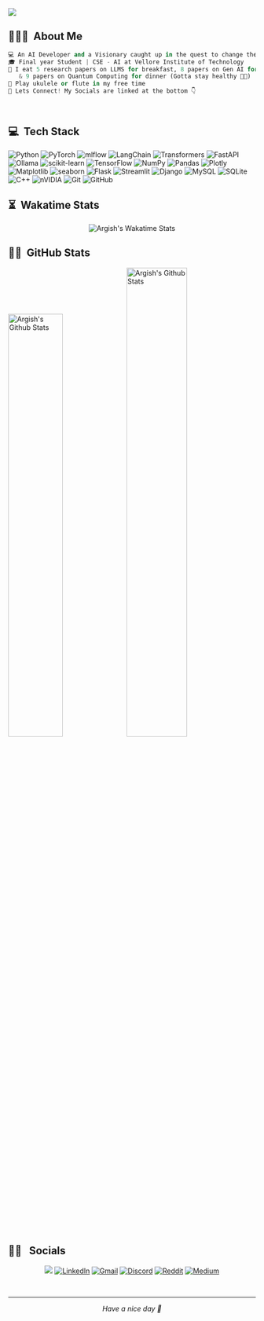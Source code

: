 <img src="./img/header.gif">

## 👨🏻‍💻 &nbsp;About Me

```py
💻 An AI Developer and a Visionary caught up in the quest to change the world
🎓 Final year Student | CSE - AI at Vellore Institute of Technology
🍴 I eat 5 research papers on LLMS for breakfast, 8 papers on Gen AI for lunch 
   & 9 papers on Quantum Computing for dinner (Gotta stay healthy 😬💪)
🤠 Play ukulele or flute in my free time 
🤝 Lets Connect! My Socials are linked at the bottom 👇
```
<!-- 📄 &nbsp;Please have a look at my [Resume](https://www.argish.com/resume.html) for more details about me. I'm open to feedback and suggestions! -->


<br>

## 💻 &nbsp;Tech Stack

![Python](https://img.shields.io/badge/python-3670A0?style=for-the-badge&logo=python&logoColor=ffdd54) 
![PyTorch](https://img.shields.io/badge/PyTorch-%23EE4C2C.svg?style=for-the-badge&logo=PyTorch&logoColor=white) 
![mlflow](https://img.shields.io/badge/mlflow-%23d9ead3.svg?style=for-the-badge&logo=numpy&logoColor=blue) 
![LangChain](https://img.shields.io/badge/langchain-1c3c3c?style=for-the-badge&logo=langchain&logoColor=white) 
![Transformers](https://img.shields.io/badge/transformers-FFD21E?style=for-the-badge&logo=huggingface&logoColor=black) 
![FastAPI](https://img.shields.io/badge/FastAPI-005571?style=for-the-badge&logo=fastapi) 
![Ollama](https://img.shields.io/badge/ollama-%23000?style=for-the-badge&logo=ollama&logoColor=white) 
![scikit-learn](https://img.shields.io/badge/scikit--learn-f7931e?style=for-the-badge&logo=scikit-learn&logoColor=white)
![TensorFlow](https://img.shields.io/badge/TensorFlow-%23FF6F00.svg?style=for-the-badge&logo=TensorFlow&logoColor=white) 
![NumPy](https://img.shields.io/badge/numpy-%23013243.svg?style=for-the-badge&logo=numpy&logoColor=white) 
![Pandas](https://img.shields.io/badge/pandas-%23150458.svg?style=for-the-badge&logo=pandas&logoColor=white) 
![Plotly](https://img.shields.io/badge/Plotly-%233F4F75.svg?style=for-the-badge&logo=plotly&logoColor=white) 
![Matplotlib](https://img.shields.io/badge/Matplotlib-ff424b?style=for-the-badge&logo=Matplotlib&logoColor=black) 
![seaborn](https://img.shields.io/badge/Seaborn-05122A?style=for-the-badge&logo=seaborn&logoColor=47759b)
![Flask](https://img.shields.io/badge/flask-%23000.svg?style=for-the-badge&logo=flask&logoColor=white) 
![Streamlit](https://img.shields.io/badge/Streamlit-%23FE4B4B.svg?style=for-the-badge&logo=streamlit&logoColor=white) 
![Django](https://img.shields.io/badge/django-%23092E20.svg?style=for-the-badge&logo=django&logoColor=white) 
![MySQL](https://img.shields.io/badge/mysql-4479A1.svg?style=for-the-badge&logo=mysql&logoColor=white) 
![SQLite](https://img.shields.io/badge/sqlite-%2307405e.svg?style=for-the-badge&logo=sqlite&logoColor=white) 
![C++](https://img.shields.io/badge/c++-%2300599C.svg?style=for-the-badge&logo=c%2B%2B&logoColor=white) 
![nVIDIA](https://img.shields.io/badge/cuda-000000.svg?style=for-the-badge&logo=nVIDIA&logoColor=green) 
![Git](https://img.shields.io/badge/git-%23F05033.svg?style=for-the-badge&logo=git&logoColor=white) 
![GitHub](https://img.shields.io/badge/github-%23121011.svg?style=for-the-badge&logo=github&logoColor=white)
<!-- ![Adobe Photoshop](https://img.shields.io/badge/adobe%20photoshop-%2331A8FF.svg?style=for-the-badge&logo=adobe%20photoshop&logoColor=white)  -->

<!-- <details open>
  <summary><span style="color:#92d0ff"><b>Languages & Libraries</b></span></summary><br>

![Python](https://img.shields.io/badge/-Python-05122A?style=flat&logo=python&logoColor=007ACC)&nbsp;
![PyTorch](https://img.shields.io/badge/-PyTorch-05122A?style=flat&logo=pytorch)&nbsp;
![Tensorflow](https://img.shields.io/badge/-Tensorflow-05122A?style=flat&logo=tensorflow)&nbsp;
![Keras](https://img.shields.io/badge/-Keras-05122A?style=flat&logo=keras&logoColor=d10808)&nbsp;
![SciKit-Learn](https://img.shields.io/badge/-ScikitLearn-05122A?style=flat&logo=scikitlearn)&nbsp;
![OpenAI gym](https://img.shields.io/badge/-OpenAIgym-05122A?style=flat&logo=openaigym)&nbsp;
![Numpy](https://img.shields.io/badge/-Numpy-05122A?style=flat&logo=numpy&logoColor=537bd1)&nbsp;
![Pandas](https://img.shields.io/badge/-Pandas-05122A?style=flat&logo=pandas&logoColor=47759b)&nbsp;
![seaborn](https://img.shields.io/badge/-Seaborn-05122A?style=flat&logo=seaborn&logoColor=47759b)&nbsp;
![Plotly](https://img.shields.io/badge/-Plotly-05122A?style=flat&logo=plotly&logoColor=537bd1)&nbsp;

![Streamlit](https://img.shields.io/badge/-Streamlit-05122A?style=flat&logo=streamlit)&nbsp;
![Flask](https://img.shields.io/badge/-Flask-05122A?style=flat&logo=flask)&nbsp;

</details>
<details>
  <summary><span style="color:lightpink"><b>Tools</b></span></summary><br>

![Tableau](https://img.shields.io/badge/-Tableau-05122A?style=flat&logo=tableau)&nbsp;
![Excel](https://img.shields.io/badge/-Excel-05122A?style=flat&logo=microsoft-excel&logoColor=1ed760)&nbsp;

</details>
<details>
  <summary><span style="color:lightpink"><b>Web Dev</b></span></summary><br>

![HTML](https://img.shields.io/badge/-HTML-05122A?style=flat&logo=HTML5)&nbsp;
![CSS](https://img.shields.io/badge/-CSS-05122A?style=flat&logo=CSS3&logoColor=1572B6)&nbsp;
![Markdown](https://img.shields.io/badge/-Markdown-05122A?style=flat&logo=markdown)

</details>
<details>
  <summary><span style="color:turquoise"><b>Version Control</b></span></summary><br>

![Git](https://img.shields.io/badge/-Git-05122A?style=flat&logo=git)&nbsp;
![GitHub](https://img.shields.io/badge/-GitHub-05122A?style=flat&logo=github)&nbsp;

</details>
<details>
  <summary><span style="color:turquoise"><b>Editors</b></span></summary><br>


![Visual Studio Code](https://img.shields.io/badge/-Visual%20Studio%20Code-05122A?style=flat&logo=visual-studio-code&logoColor=007ACC)&nbsp;
![Jupyter](https://img.shields.io/badge/-Jupyter-05122A?style=flat&logo=jupyter&logoColor=f37b2d)&nbsp;
![Google Colab](https://img.shields.io/badge/-GoogleColab-05122A?style=flat&logo=googlecolab)&nbsp;
![PyCharm](https://img.shields.io/badge/-PyCharm-05122A?style=flat&logo=pycharm&logoColor=2bdb90)&nbsp;

</details>
<details>
  <summary><span style="color:#3ef274"><b>Graphics Design</b></span></summary><br>
  
![Figma](https://img.shields.io/badge/-Figma-05122A?style=flat&logo=figma&logoColor=D8BFD8)&nbsp;
![Photoshop](https://img.shields.io/badge/-Photoshop-05122A?style=flat&logo=adobe-photoshop)&nbsp;
![Canva](https://img.shields.io/badge/-Canva-05122A?style=flat&logo=canva)&nbsp;
![Illustrator](https://img.shields.io/badge/-Illustrator-05122A?style=flat&logo=adobe-illustrator)&nbsp;

</details> -->

<!-- ![Java](https://img.shields.io/badge/-Java-05122A?style=flat&logo=java&logoColor=FFA518)&nbsp;
![C++](https://img.shields.io/badge/-C++-05122A?style=flat&logo=C%2B%2B&logoColor=00599C)&nbsp; -->

<!--START_SECTION:waka-->
## ⏳ &nbsp;Wakatime Stats

<p align="center">
<img src="https://wakatime.com/share/@018d0bd2-fa47-40ad-97b5-e0ec98be21ea/132dc779-cc89-455d-bc46-4ffe448ea841.svg" alt="Argish's Wakatime Stats">
</p>

<!-- <p align="center">
<img width="70%" src="https://wakatime.com/share/@018d0bd2-fa47-40ad-97b5-e0ec98be21ea/b3a7fe44-d0c6-4bf9-8ab6-e2b749caba3c.svg" alt="Argish's Language Stats">
</p>

<p align="center">
p.s. The 'Other' language above refers to Jupyter Notebooks (.ipynb)
</p> -->

<!--END_SECTION:waka-->

## 🐱‍👤 &nbsp;GitHub Stats

<p> <img width="47%"src="https://github-readme-stats.vercel.app/api?username=argishh&show_icons=true&layout=compact&count_private=true&hide_border=true&theme=gotham" alt="Argish's Github Stats">
<img width="49.5%" src="https://github-readme-streak-stats.herokuapp.com/?user=argishh&include_all_commits=true&count_private=true&hide_border=true&theme=gotham" alt="Argish's Github Stats"></p> 

<!-- <p align="center"> <img align="center" src="https://github-readme-stats.vercel.app/api/top-langs/?username=argishh&show_icons=true&layout=compact&hide_border=true&hide=CSS,HTML&include_all_commits=true&count_private=true&theme=gotham" alt="Argish's Github Stats"></p>  -->
<br>


## 🤝🏻 &nbsp; Socials

<p align="center">
    <a href="https://www.argish.in"><img src="https://img.shields.io/badge/-argish.in-3423A6?style=for-the-badge&logo=awslambda&logoColor=white"/></a>
    <a href="https://www.linkedin.com/in/argish/" target="_blank"><img alt="LinkedIn" src="https://img.shields.io/badge/linkedin%20-%230077B5.svg?&style=for-the-badge&logo=linkedin&logoColor=white"/></a>
    <a href="mailto:argish.official@gmail.com" target="_blank"><img alt="Gmail" src="https://img.shields.io/badge/Gmail-d94437?style=for-the-badge&logo=gmail&logoColor=white" /></a>
    <a href="https://discordapp.com/users/1265931018141962282" target="_blank"><img alt="Discord" src="https://img.shields.io/badge/Discord-5662f6?style=for-the-badge&logo=discord&logoColor=white" /></a>
    <a href="https://www.reddit.com/user/argishh/" target="_blank"><img alt="Reddit" src="https://img.shields.io/badge/Reddit-da430c?style=for-the-badge&logo=reddit&logoColor=white" /></a>
    <a href="https://medium.com/@fleyneiz" target="_blank"><img alt="Medium" src="https://img.shields.io/badge/Medium-12100E?style=for-the-badge&logo=medium&logoColor=white" /></a>
    <!-- <a href="https://instagram.com/argishh" target="_blank"><img alt="Instagram" src="https://img.shields.io/badge/Instagram-ce317c?style=for-the-badge&logo=instagram&logoColor=white" /></a> -->
</p>

<br>

<!-- ## 🎶 &nbsp;Listening To...
[![spotify-github-profile](https://spotify-github-profile.kittinanx.com/api/view?uid=dr5aiyc686c9pls3917ic24s1&cover_image=true&theme=novatorem&show_offline=false&background_color=121212&interchange=false&bar_color=53b14f&bar_color_cover=false)](https://spotify-github-profile.kittinanx.com/api/view?uid=dr5aiyc686c9pls3917ic24s1&redirect=true) -->

---
<p align='center'><i>Have a nice day 🩵</i></p>
